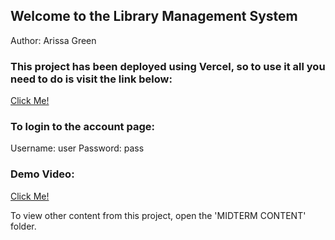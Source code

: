 ## Welcome to the Library Management System
Author: Arissa Green

### This project has been deployed using Vercel, so to use it all you need to do is visit the link below:

[Click Me!](https://midterm-ecru.vercel.app/account)

### To login to the account page:
Username: user
Password: pass

### Demo Video:

[Click Me!](https://iu.mediaspace.kaltura.com/media/t/1_siup69aa)


To view other content from this project, open the 'MIDTERM CONTENT' folder.

